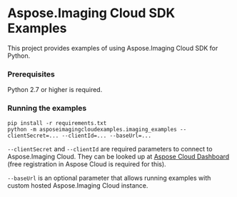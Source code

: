 # Aspose.Imaging Cloud SDK Examples
This project provides examples of using Aspose.Imaging Cloud SDK for Python.

### Prerequisites
Python 2.7 or higher is required.

### Running the examples
 ```
pip install -r requirements.txt
python -m asposeimagingcloudexamples.imaging_examples --clientSecret=... --clientId=... --baseUrl=...
 ```
`--clientSecret` and `--clientId` are required parameters to connect to Aspose.Imaging Cloud. They can be looked up at [Aspose Cloud Dashboard](https://dashboard.aspose.cloud/#/apps) (free registration in Aspose Cloud is required for this).

`--baseUrl` is an optional parameter that allows running examples with custom hosted Aspose.Imaging Cloud instance.

